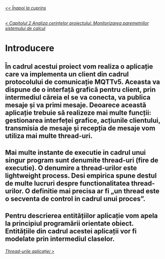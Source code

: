 ###### [<< Înapoi la cuprins](../Cuprins.md)
###### [< Capitolul 2 Analiza cerințelor proiectului: Monitorizarea paremetriilor sistemului de calcul](../Capitolul%202%20Analiza%20cerințelor%20proiectului/09.%20Monitorizarea%20parametrilor%20sistemului%20de%20calcul.md)
# Introducere
## În cadrul acestui proiect vom realiza o aplicație care va implementa un client din cadrul protocolului de comunicație MQTTv5. Aceasta va dispune de o interfață grafică pentru client, prin intermediul căreia el se va conecta, va publica mesaje și va primi mesaje. Deoarece această aplicație trebuie să realizeze mai multe funcții: gestionarea interfeței grafice, acțiunile clientului, transmisia de mesaje și recepția de mesaje vom utiliza mai multe thread-uri.
## Mai multe instante de executie in cadrul unui singur program sunt denumite thread-uri (fire de executie). O denumire a thread-urilor este lightweight process. Desi empirica spune destul de multe lucruri despre functionalitatea thread-urilor. O definitie mai precisa ar fi „un thread este o secventa de control in cadrul unui proces”. 
## Pentru descrierea entitățiilor aplicație vom apela la principiul programării orientate obiect. Entitățiile din cadrul acestei aplicații vor fi modelate prin intermediul claselor.
###### [Thread-urile aplicației >](02.%20Thread-urile%20aplicației.md)
